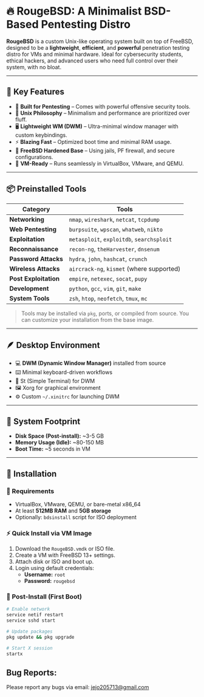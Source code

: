 # 🔥 RougeBSD: A Minimalist BSD-Based Pentesting Distro

**RougeBSD** is a custom Unix-like operating system built on top of FreeBSD, designed to be a **lightweight**, **efficient**, and **powerful** penetration testing distro for VMs and minimal hardware. Ideal for cybersecurity students, ethical hackers, and advanced users who need full control over their system, with no bloat.

---

## 🎯 Key Features

- 🧠 **Built for Pentesting** – Comes with powerful offensive security tools.
- 🐧 **Unix Philosophy** – Minimalism and performance are prioritized over fluff.
- 🖥️ **Lightweight WM (DWM)** – Ultra-minimal window manager with custom keybindings.
- ⚡ **Blazing Fast** – Optimized boot time and minimal RAM usage.
- 🧱 **FreeBSD Hardened Base** – Using jails, PF firewall, and secure configurations.
- 💾 **VM-Ready** – Runs seamlessly in VirtualBox, VMware, and QEMU.

---

## 📦 Preinstalled Tools

| Category              | Tools |
|----------------------|-------|
| **Networking**        | `nmap`, `wireshark`, `netcat`, `tcpdump` |
| **Web Pentesting**    | `burpsuite`, `wpscan`, `whatweb`, `nikto` |
| **Exploitation**      | `metasploit`, `exploitdb`, `searchsploit` |
| **Reconnaissance**    | `recon-ng`, `theHarvester`, `dnsenum` |
| **Password Attacks**  | `hydra`, `john`, `hashcat`, `crunch` |
| **Wireless Attacks**  | `aircrack-ng`, `kismet` (where supported) |
| **Post Exploitation** | `empire`, `netexec`, `socat`, `pupy` |
| **Development**       | `python`, `gcc`, `vim`, `git`, `make` |
| **System Tools**      | `zsh`, `htop`, `neofetch`, `tmux`, `mc` |

> Tools may be installed via `pkg`, ports, or compiled from source. You can customize your installation from the base image.

---

## 🪶 Desktop Environment

- 💻 **DWM (Dynamic Window Manager)** installed from source
- ⌨️ Minimal keyboard-driven workflows
- 🧩 St (Simple Terminal) for DWM
- 🖼️ Xorg for graphical environment
- ⚙️ Custom `~/.xinitrc` for launching DWM

---

## 📁 System Footprint

- **Disk Space (Post-install):** ~3-5 GB
- **Memory Usage (Idle):** ~80-150 MB
- **Boot Time:** ~5 seconds in VM

---

## 📜 Installation

### 🔧 Requirements

- VirtualBox, VMware, QEMU, or bare-metal x86_64
- At least **512MB RAM** and **5GB storage**
- Optionally: `bdsinstall` script for ISO deployment

### ⚡ Quick Install via VM Image

1. Download the `RougeBSD.vmdk` or ISO file.
2. Create a VM with FreeBSD 13+ settings.
3. Attach disk or ISO and boot up.
4. Login using default credentials:
   - **Username:** `root`
   - **Password:** `rougebsd`

### 🧪 Post-Install (First Boot)

```sh
# Enable network
service netif restart
service sshd start

# Update packages
pkg update && pkg upgrade

# Start X session
startx
```

## Bug Reports:
Please report any bugs via email: [jejo205713@gmail.com](mailto:jejo205713@gmail.com)
